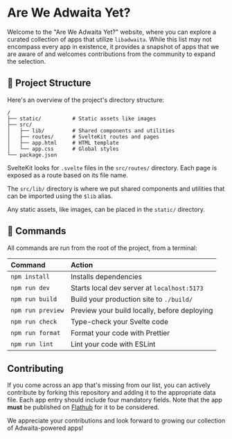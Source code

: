 # Are We Adwaita Yet?

Welcome to the "Are We Adwaita Yet?" website, where you can explore a curated collection of apps that utilize `libadwaita`. While this list may not encompass every app in existence, it provides a snapshot of apps that we are aware of and welcomes contributions from the community to expand the selection.

## 🚀 Project Structure

Here's an overview of the project's directory structure:

```text
/
├── static/          # Static assets like images
├── src/
│   ├── lib/         # Shared components and utilities
│   ├── routes/      # SvelteKit routes and pages
│   ├── app.html     # HTML template
│   └── app.css      # Global styles
└── package.json
```

SvelteKit looks for `.svelte` files in the `src/routes/` directory. Each page is exposed as a route based on its file name.

The `src/lib/` directory is where we put shared components and utilities that can be imported using the `$lib` alias.

Any static assets, like images, can be placed in the `static/` directory.

## 🧞 Commands

All commands are run from the root of the project, from a terminal:

| Command           | Action                                       |
| :---------------- | :------------------------------------------- |
| `npm install`     | Installs dependencies                        |
| `npm run dev`     | Starts local dev server at `localhost:5173`  |
| `npm run build`   | Build your production site to `./build/`     |
| `npm run preview` | Preview your build locally, before deploying |
| `npm run check`   | Type-check your Svelte code                  |
| `npm run format`  | Format your code with Prettier               |
| `npm run lint`    | Lint your code with ESLint                   |

## Contributing

If you come across an app that's missing from our list, you can actively contribute by forking this repository and adding it to the appropriate data file. Each app entry should include four mandatory fields. Note that the app **must** be published on [Flathub](https://flathub.org) for it to be considered.

We appreciate your contributions and look forward to growing our collection of Adwaita-powered apps!
